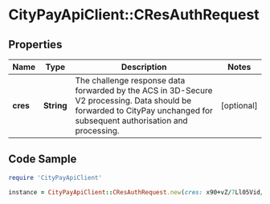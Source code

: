 # CityPayApiClient::CResAuthRequest

## Properties

Name | Type | Description | Notes
------------ | ------------- | ------------- | -------------
**cres** | **String** | The challenge response data forwarded by the ACS in 3D-Secure V2 processing. Data should be forwarded to CityPay unchanged for subsequent authorisation and processing.  | [optional] 

## Code Sample

```ruby
require 'CityPayApiClient'

instance = CityPayApiClient::CResAuthRequest.new(cres: x90+vZ/7Ll05Vid/jPfQn8adw+4D/vRDUGT19kndW97Hfirbv66ycfSp8jNlvy7PkHbx44NEt3vo...)
```


